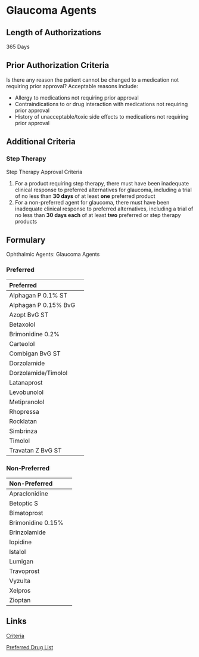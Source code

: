 # Glaucoma Agents

## Length of Authorizations

365 Days

## Prior Authorization Criteria

Is there any reason the patient cannot be changed to a medication not requiring prior approval? Acceptable reasons include:

-   Allergy to medications not requiring prior approval
-   Contraindications to or drug interaction with medications not requiring prior approval
-   History of unacceptable/toxic side effects to medications not requiring prior approval

## Additional Criteria
### Step Therapy

Step Therapy Approval Criteria

1.  For a product requiring step therapy, there must have been inadequate clinical response to preferred alternatives for glaucoma, including a trial of no less than **30 days** of at least **one** preferred product
2.  For a non-preferred agent for glaucoma, there must have been inadequate clinical response to preferred alternatives, including a trial of no less than **30 days each** of at least **two** preferred or step therapy products

## Formulary

Ophthalmic Agents: Glaucoma Agents

### Preferred

| Preferred            |      |
| :------------------- | ---: |
| Alphagan P 0.1% ST   |      |
| Alphagan P 0.15% BvG |      |
| Azopt BvG ST         |      |
| Betaxolol            |      |
| Brimonidine 0.2%     |      |
| Carteolol            |      |
| Combigan BvG ST      |      |
| Dorzolamide          |      |
| Dorzolamide/Timolol  |      |
| Latanaprost          |      |
| Levobunolol          |      |
| Metipranolol         |      |
| Rhopressa            |      |
| Rocklatan            |      |
| Simbrinza            |      |
| Timolol              |      |
| Travatan Z BvG ST    |      |

### Non-Preferred

| Non-Preferred     |      |
| :---------------- | ---: |
| Apraclonidine     |      |
| Betoptic S        |      |
| Bimatoprost       |      |
| Brimonidine 0.15% |      |
| Brinzolamide      |      |
| Iopidine          |      |
| Istalol           |      |
| Lumigan           |      |
| Travoprost        |      |
| Vyzulta           |      |
| Xelpros           |      |
| Zioptan           |      |

## Links

[Criteria](https://pharmacy.medicaid.ohio.gov/sites/default/files/20221001_UPDL_Criteria_APPROVED.pdf#page=85)

[Preferred Drug List](https://pharmacy.medicaid.ohio.gov/sites/default/files/20221001_UPDL_APPROVED_.pdf#page=29)
